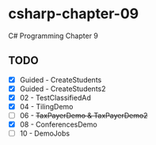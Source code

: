 # csharp-chapter-09
C# Programming Chapter 9

## TODO
- [X] Guided - CreateStudents
- [X] Guided - CreateStudents2
- [X] 02 - TestClassifiedAd
- [X] 04 - TilingDemo
- [ ] 06 - ~~TaxPayerDemo & TaxPayerDemo2~~
- [X] 08 - ConferencesDemo
- [ ] 10 - DemoJobs
